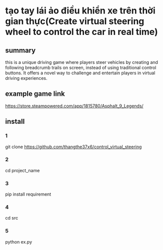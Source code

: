# tạo tay lái ảo điều khiển xe trên thời gian thực(Create virtual steering wheel to control the car in real time)

## summary
this is a unique driving game where players steer vehicles by creating and following breadcrumb trails on screen, instead of using traditional control buttons.
It offers a novel way to challenge and entertain players in virtual driving experiences.

## example game link

https://store.steampowered.com/app/1815780/Asphalt_9_Legends/

## install 

### 1
git clone https://github.com/thangthe37x6/control_virtual_steering

### 2
cd project_name

### 3
pip install requirement

### 4
cd src

### 5
python ex.py



